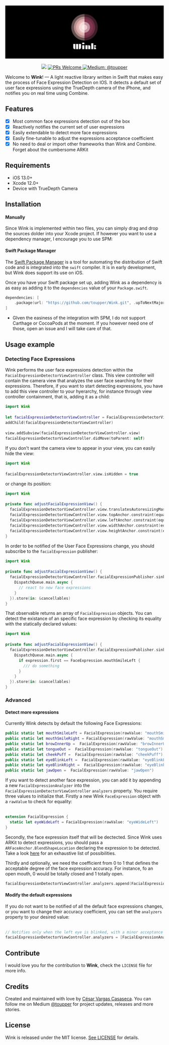 <p align="center">
    <img src="wink.png" width="650 max-width="90%" alt="Wink" />
</p>

<p align="center">
    <img src="https://img.shields.io/badge/Swift-5.2-orange.svg" />
    <a href="http://makeapullrequest.com">
        <img src="https://img.shields.io/badge/PRs-welcome-brightgreen.svg?style=flat-square" alt="PRs Welcome" />
    </a>
    <a href="https://medium.com/@toupper">
        <img src="https://img.shields.io/badge/medium-@toupper-blue.svg" alt="Medium: @toupper" />
    </a>
</p>

Welcome to **Wink**! — A light reactive library written in Swift that makes easy the process of Face Expression Detection on IOS. It detects a default set of user face expressions using the TrueDepth camera of the iPhone, and notifies you on real time using Combine.

## Features

- [x] Most common face expressions detection out of the box
- [x] Reactively notifies the current set of  user expressions
- [x] Easily extendable to detect more face expressions
- [x] Easily fine-tunable to adjust the expressions acceptance coefficient
- [x] No need to deal or import other frameworks than Wink and Combine. Forget about the cumbersome ARKit

## Requirements

- iOS 13.0+
- Xcode 12.0+
- Device with TrueDepth Camera

## Installation
#### Manually
Since Wink is implemented within two files, you can simply drag and drop the sources dolder into your Xcode project. If however you want to use a dependency manager, I encourage you to use SPM:


#### Swift Package Manager

The [Swift Package Manager](https://swift.org/package-manager/) is a tool for automating the distribution of Swift code and is integrated into the `swift` compiler. It is in early development, but Wink does support its use on iOS.

Once you have your Swift package set up, adding Wink as a dependency is as easy as adding it to the `dependencies` value of your `Package.swift`.

```swift
dependencies: [
    .package(url: "https://github.com/toupper/Wink.git", .upToNextMajor(from: "0.1.0"))
]
```

- GIven the easiness of the integration with SPM, I do not support Carthage or CocoaPods at the moment. If you however  need one of those, open an issue and I will take care of that.

## Usage example

###  Detecting Face Expressions

Wink performs the user face expressions detection within the ```FacialExpressionDetectorViewController``` class. This view controller will contain the camera view that analyzes the user face searching for their
expressions. Therefore, if you want to start detecting expressions, you have to add this view controller to your hyerarchy, for instance through view controller containment, that is, adding it as a child:

```swift
import Wink

let facialExpressionDetectorViewController = FacialExpressionDetectorViewController()
addChild(facialExpressionDetectorViewController)

view.addSubview(facialExpressionDetectorViewController.view)
facialExpressionDetectorViewController.didMove(toParent: self)
```

If you don't want the camera view to appear in your view, you can easily hide the view:

```swift
import Wink

facialExpressionDetectorViewController.view.isHidden = true
```

or change its position:

```swift
import Wink

private func adjustFacialExpressionView() {
  facialExpressionDetectorViewController.view.translatesAutoresizingMaskIntoConstraints = false
  facialExpressionDetectorViewController.view.topAnchor.constraint(equalTo: self.view.topAnchor).isActive = true
  facialExpressionDetectorViewController.view.leftAnchor.constraint(equalTo: self.view.leftAnchor).isActive = true
  facialExpressionDetectorViewController.view.widthAnchor.constraint(equalTo: self.view.widthAnchor, multiplier: 0.5).isActive = true
  facialExpressionDetectorViewController.view.heightAnchor.constraint(equalTo: self.view.heightAnchor, multiplier: 0.5).isActive = true
}
```

In order to be notified of the User Face Expressions change, you should subscribe to the ```facialExpression``` publisher:

```swift
import Wink

private func adjustFacialExpressionView() {
  facialExpressionDetectorViewController.facialExpressionPublisher.sink(receiveValue: { expressions in
    DispatchQueue.main.async {
      // react to new face expressions
    }
  }).store(in: &cancellables)
}
```

That observable returns an array of  ```FacialExpression``` objects. You can detect the existance of an specific face expression by checking its equality with the statically declared values:

```swift
import Wink

private func adjustFacialExpressionView() {
  facialExpressionDetectorViewController.facialExpressionPublisher.sink(receiveValue: { expressions in
    DispatchQueue.main.async {
      if expression.first == FaceExpression.mouthSmileLeft {
        /// do something
      }
    }
  }).store(in: &cancellables)
}
```

### Advanced

#### Detect more expressions

Currently Wink detects by default the following Face Expressions:

```swift
public static let mouthSmileLeft = FacialExpression(rawValue: "mouthSmileLeft")
public static let mouthSmileRight = FacialExpression(rawValue: "mouthSmileRight")
public static let browInnerUp =  FacialExpression(rawValue: "browInnerUp")
public static let tongueOut =  FacialExpression(rawValue: "tongueOut")
public static let cheekPuff =  FacialExpression(rawValue: "cheekPuff")
public static let eyeBlinkLeft =  FacialExpression(rawValue: "eyeBlinkLeft")
public static let eyeBlinkRight =  FacialExpression(rawValue: "eyeBlinkRight")
public static let jawOpen =  FacialExpression(rawValue: "jawOpen")
```

If you want to detect another face expression, you can add it by appending a new ```FacialExpressionAnalyzer``` into the ```FacialExpressionDetectorViewController``` ```analyzers``` property.
You require three values to initialize that. Firstly a new Wink ```FaceExpression``` object with a ```rawValue``` to check for equality:

```swift

extension FacialExpression {
  static let eyeWideLeft = FacialExpression(rawValue: "eyeWideLeft")
}
```

Secondly, the face expression itself that will be dectected. Since Wink uses ARKit to detect expressions, you should pass a ```ARFaceAnchor.BlendShapeLocation``` declaring the expression to be detected. Take a look [here](https://developer.apple.com/documentation/arkit/arfaceanchor/blendshapelocation) for an exhaustive list of possibilities. 

Thirdly and optionally, we need the coefficient from 0 to 1 that defines the acceptable degree of the face expression accuracy. For instance, fo an open mouth, 0 would be totally closed and 1 totally open.

```swift
facialExpressionDetectorViewController.analyzers.append(FacialExpressionAnalyzer(facialExpression: FacialExpression.eyeWideLeft, blendShapeLocation: .eyeWideLeft, minimumValidCoefficient: 0.6))
```

#### Modify the default expressions

If you do not want to be notified of all the default face expressions changes, or you want to change their accuracy coefficient, you can set the ```analyzers``` property to your desired value:

```swift

// Notifies only when the left eye is blinked, with a minor acceptance coefficient
facialExpressionDetectorViewController.analyzers = [FacialExpressionAnalyzer(facialExpression: FacialExpression.eyeBlinkLeft, blendShapeLocation: .eyeBlinkLeft, minimumValidCoefficient: 0.3)]
```


## Contribute

I would love you for the contribution to **Wink**, check the ``LICENSE`` file for more info.

## Credits

Created and maintained with love by [César Vargas Casaseca](https://www.cesarvargas.es). You can follow me on Medium [@toupper](https://medium.com/@toupper) for project updates, releases and more stories.

## License

Wink is released under the MIT license. [See LICENSE](https://github.com/toupper/Wink/blob/master/LICENSE) for details.
